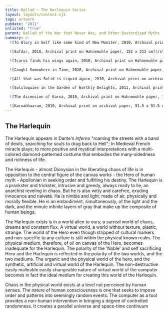 ```yaml
---
title: Ballad ~ The Harlequin Series
layout: layouts/content.njk
tags: artwork
pubdate: "2011"
unlisted: "true"
parent: Ballad of the War that Never Was, and Other Basterdised Myths
summary: >-
  ![To Glory in Self like some kind of New Monster, 2010, Archival print on Hahnemuhle paper, 182 x 121 cm.jpg](/static/img/Ali Akbar Mehta_Harlequin Series; To Glory in Self, like some kind of New Monster, 2010, Archival print on Hahnemuhle paper, 182 x 121 cm.jpg)

  ![Safdar, 2010, Archival print on Hahnemuhle paper, 152 x 213 cm](/static/img/Ali Akbar Mehta_Harlequin Series; Safdar, 2010, Archival print on Hahnemuhle paper, 152 x 213 cm.jpg)

  ![Icarus finds his wings again, 2010, Archival print on Hahnemuhle paper, 182 x 121 cm](/static/img/Ali Akbar Mehta_Harlequin Series; Icarus finds his wings again, 2010, Archival print on Hahnemuhle paper, 182 x 121 cm.jpg)

  ![Caught Somewhere in Time, 2010, Archival print on Hahnemuhle paper, 182 x 152 cm](/static/img/Ali-Akbar-Mehta_Harlequin-Series-Caught-Somewhere-in-Time-2010-Archival-print-on-Hahnemuhle-paper-182-x-152-cm.jpg)

  ![All that was Solid is Liquid again, 2010, Archival print on archival paper, 229 x 152 cm](/static/img/Ali-Akbar-Mehta_Harlequin-Series-All-that-was-Solid-is-Liquid-again-2010-Archival-print-on-archival-paper-229-x-152-cm.jpg)

  ![Soliloquies in the Garden of Earthly Delights, 2011, Archival print on Hahnemuhle paper, 229 x 152 cm](/static/img/Ali Akbar Mehta_Harlequin Series; Soliloquies in the Garden of Earthly Delights, 2011, Archival print on Hahnemuhle paper, 229 x 152 cm.jpg)

  ![The Ascension of Karna, 2010, Archival print on Hahnemuhle paper, 121 x 91.5 cm](/static/img/Ali Akbar Mehta_The Ascension of Karna, 2010, Archival print on Hahnemuhle paper, 121 x 91.5 cm.jpg)

  ![Karnabhaaram, 2010, Archival print on archival paper, 91.5 x 91.5 cm](/static/img/Ali AKbar Mehta_Karnabhaaram, 2010, Archival print on archival paper, 91.5 x 91.5 cm.jpg)
---
```

## The Harlequin

The Harlequin appears in Dante's _Inferno_ "roaming the streets with a band of devils, searching for souls to drag back to Hell"; In Medieval French miracle plays; to more positive and mystical interpretations with a multi-colored diamond-patterned costume that embodies the many-sidedness and richness of life.

The Harlequin - almost Dionysian in the liberating chaos of life is in opposition to the central figure of the canvas works - the Hero of human myth - Apollonian in seeking order and fulfilling his destiny. The Harlequin is a prankster and trickster, intrusive and greedy, always ready to lie, an anarchist reveling in chaos. But he is also witty and carefree, exuding innocence and naiveté. He is nimble and light, made of air, physically and morally flexible. He is an embodiment, simultaneously, of the light and the dark, and the minute infinite layers of gray that make up the composite of human beings.

The Harlequin exists is in a world alien to ours; a surreal world of chaos, dreams and constant flux. A virtual world, a world without texture, plastic, strange. The world of the Hero even though stripped of cultural markers and non-specific to any culture is still within the physical known realm. The physical medium, therefore, of oil on canvas of the Hero, becomes inadequate for the Harlequin. The polarity of the 'Noble' and self sacrificing Hero and the Harlequin is reflected in the polarity of the two worlds, and the two mediums. The organic and the physical world of the hero, and the synthetic, artificial and virtual world of the Harlequin. The non-destructive easily malleable easily changeable nature of virtual world of the computer becomes in fact the ideal medium for creating this world of the Harlequin.

Chaos in the physical world exists at a level not perceived by human senses. The nature of human consciousness is one that seeks to impose order and patterns into seemingly random events. The computer as a tool provides a non-human intervention in bringing a degree of controlled randomness. It creates a parallel universe and space-time continuum
